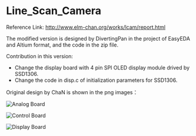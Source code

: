 # Line_Scan_Camera

Reference Link: http://www.elm-chan.org/works/lcam/report.html

The modified version is designed by DivertingPan in the project of EasyEDA and Altium format, and the code in the zip file.

Contribution in this version: 
- Change the display board with 4 pin SPI OLED display module drived by SSD1306. 
- Change the code in disp.c of initialization parameters for SSD1306. 

Original design by ChaN is shown in the png images：

![Analog Board](https://github.com/divertingPan/Line_Scan_Camera/blob/main/lcam_ana.png)

![Control Board](https://github.com/divertingPan/Line_Scan_Camera/blob/main/lcam_ctrl.png)

![Display Board](https://github.com/divertingPan/Line_Scan_Camera/blob/main/lcam_disp.png)
